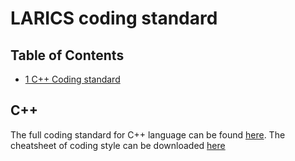 # LARICS coding standard


## Table of Contents

- [1 C++ Coding standard](#cppStandard)

## <a name="cppStandard"></a> C++
The full coding standard for C++ language can be found [here](CppCodingStyleGuidelines.md). The cheatsheet of coding style can be downloaded [here](https://github.com/larics/coding_standard/releases/download/v1.0/CppCheatSheet.pdf)
